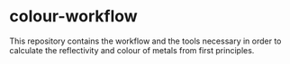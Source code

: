 # colour-workflow
This repository contains the workflow and the tools necessary in order to calculate the reflectivity and colour of metals from first principles.
